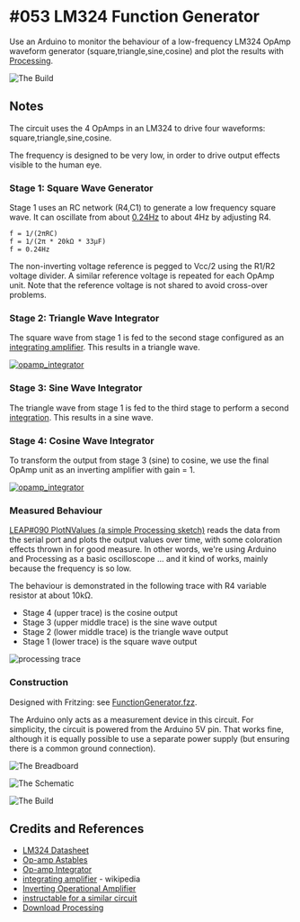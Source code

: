 # #053 LM324 Function Generator

Use an Arduino to monitor the behaviour of a low-frequency LM324 OpAmp waveform generator (square,triangle,sine,cosine) and plot the results with [Processing](https://www.processing.org).

![The Build](./assets/FunctionGenerator_build.jpg?raw=true)

## Notes

The circuit uses the 4 OpAmps in an LM324 to drive four waveforms: square,triangle,sine,cosine.

The frequency is designed to be very low, in order to drive output effects visible to the human eye.

### Stage 1: Square Wave Generator

Stage 1 uses an RC network (R4,C1) to generate a low frequency square wave. It can oscillate from about
[0.24Hz](https://www.wolframalpha.com/input/?i=1%2F%282%CF%80+*+20k%CE%A9+*+33%CE%BCF%29)
to about 4Hz by adjusting R4.

    f = 1/(2πRC)
    f = 1/(2π * 20kΩ * 33μF)
    f = 0.24Hz

The non-inverting voltage reference is pegged to Vcc/2 using the R1/R2 voltage divider.
A similar reference voltage is repeated for each OpAmp unit.
Note that the reference voltage is not shared to avoid cross-over problems.

### Stage 2: Triangle Wave Integrator

The square wave from stage 1 is fed to the second stage configured as an [integrating amplifier](https://en.wikipedia.org/wiki/Op_amp_integrator).
This results in a triangle wave.

[![opamp_integrator](./assets/opamp_integrator.png)](https://www.electronics-tutorials.ws/opamp/opamp_6.html)

### Stage 3: Sine Wave Integrator

The triangle wave from stage 1 is fed to the third stage to perform a second [integration](https://en.wikipedia.org/wiki/Op_amp_integrator).
This results in a sine wave.

### Stage 4: Cosine Wave Integrator

To transform the output from stage 3 (sine) to cosine, we use the final OpAmp unit as an inverting amplifier with gain = 1.

[![opamp_integrator](./assets/opamp_inverting.png)](https://www.electronics-tutorials.ws/opamp/opamp_2.html)

### Measured Behaviour

[LEAP#090 PlotNValues (a simple Processing sketch)](../../../playground/PlotNValues/)
reads the data from the serial port and plots the output values over time, with some coloration effects thrown in for good measure.
In other words, we're using Arduino and Processing as a basic oscilloscope ... and it kind of works, mainly because the frequency is so low.

The behaviour is demonstrated in the following trace with R4 variable resistor at about 10kΩ.

* Stage 4 (upper trace) is the cosine output
* Stage 3 (upper middle trace) is the sine wave output
* Stage 2 (lower middle trace) is the triangle wave output
* Stage 1 (lower trace) is the square wave output

![processing trace](./assets/processing_trace.png?raw=true)

### Construction

Designed with Fritzing: see [FunctionGenerator.fzz](./FunctionGenerator.fzz).

The Arduino only acts as a measurement device in this circuit. For simplicity, the circuit is powered from the Arduino 5V pin.
That works fine, although it is equally possible to use a separate power supply (but ensuring there is a common ground connection).

![The Breadboard](./assets/FunctionGenerator_bb.jpg?raw=true)

![The Schematic](./assets/FunctionGenerator_schematic.jpg?raw=true)

![The Build](./assets/FunctionGenerator_build.jpg?raw=true)

## Credits and References

* [LM324 Datasheet](https://www.futurlec.com/Linear/LM324N.shtml)
* [Op-amp Astables](https://learnabout-electronics.org/Oscillators/osc42.php)
* [Op-amp Integrator](https://www.electronics-tutorials.ws/opamp/opamp_6.html)
* [integrating amplifier](https://en.wikipedia.org/wiki/Op_amp_integrator) - wikipedia
* [Inverting Operational Amplifier](https://www.electronics-tutorials.ws/opamp/opamp_2.html)
* [instructable for a similar circuit](https://www.instructables.com/id/THE-SIMPLEST-FUNCTION-GENERATOR-BUILT-ON-A-BREADBO/?ALLSTEPS)
* [Download Processing](https://www.processing.org/download/)
